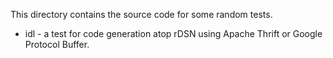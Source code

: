 
This directory contains the source code for some random tests.

* idl - a test for code generation atop rDSN using Apache Thrift or Google Protocol Buffer.
  
 


